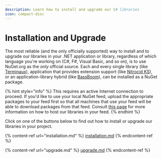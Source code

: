 ```yaml
---
description: Learn how to install and upgrade our C# libraries
icon: compact-disc
---
```


# Installation and Upgrade

The most reliable (and the only officially supported) way to install and to upgrade our libraries in your .NET application or library, regardless of which language you're working on (C#, F#, Visual Basic, and so on), is to use NuGet.org as the _only_ official source. Each and every single library (like [Terminaux](https://app.gitbook.com/o/fj052nYlsxW9IdL3bsZj/s/G0KrE9Uk2AiblqjWtpAo/)), application that provides extension support (like [Nitrocid KS](https://app.gitbook.com/o/fj052nYlsxW9IdL3bsZj/s/yhORwVwuIgJMLsQRqN3S/)), or an application-library hybrid (like [BassBoom](https://app.gitbook.com/o/fj052nYlsxW9IdL3bsZj/s/izAJoIbtQw1BdIlE4DBz/)), can be installed as a NuGet package.

{% hint style="info" %}
This requires an active Internet connection to proceed. If you'd like to use your local NuGet feed, upload the appropriate packages to your feed first so that all machines that use your feed will be able to download packages from that feed. Consult [this page](https://learn.microsoft.com/en-us/nuget/hosting-packages/overview) for more information on how to host our libraries in your feed.
{% endhint %}

Click on one of the buttons below to find out how to install or upgrade our libraries in your project.

{% content-ref url="installation.md" %}
[installation.md](installation.md)
{% endcontent-ref %}

{% content-ref url="upgrade.md" %}
[upgrade.md](upgrade.md)
{% endcontent-ref %}
